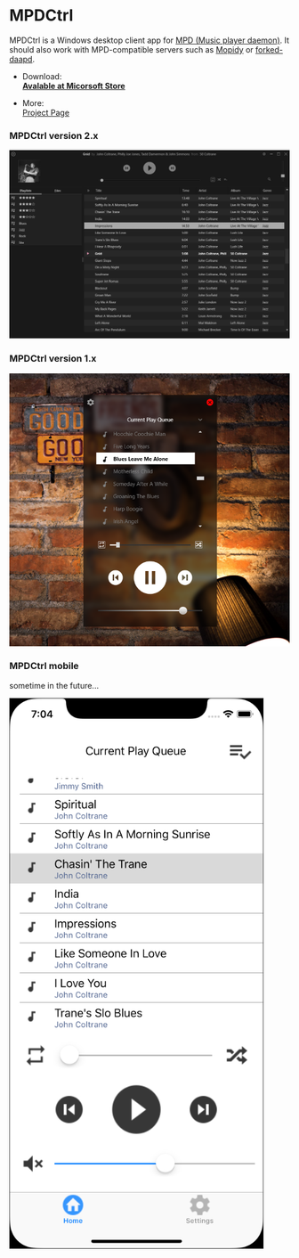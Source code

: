 # MPDCtrl

MPDCtrl is a Windows desktop client app for [MPD (Music player daemon)](http://www.musicpd.org/). It should also work with MPD-compatible servers such as [Mopidy](https://www.mopidy.com/) or [forked-daapd](http://ejurgensen.github.io/forked-daapd/). 
  

- Download:  
__[Avalable at Micorsoft Store](https://www.microsoft.com/store/apps/9NV2BBJ82BRX)__
  
- More:  
[Project Page](https://torum.github.io/MPDCtrl/)

   

### MPDCtrl version 2.x

![MPDCtrl](https://github.com/torum/MPDCtrl/blob/master/images/screenshots/v2/Main.png?raw=true) 

### MPDCtrl version 1.x

![MPDCtrl](https://github.com/torum/MPDCtrl/blob/master/images/screenshots/v1/MPD-Ctrl_Screenshot1.png?raw=true)  
  
  
### MPDCtrl mobile
sometime in the future...

![MPDCtrl](https://github.com/torum/MPDCtrl/blob/master/images/screenshots/mobile/iOS-pre-screnshot.png?raw=true) 



